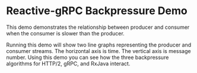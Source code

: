 Reactive-gRPC Backpressure Demo
===============================
This demo demonstrates the relationship between producer and consumer when the consumer is slower than the producer.

Running this demo will show two line graphs representing the producer and consumer streams. The horizontal axis is
time. The vertical axis is message number. Using this demo you can see how the three backpressure algorithms for
HTTP/2, gRPC, and RxJava interact.